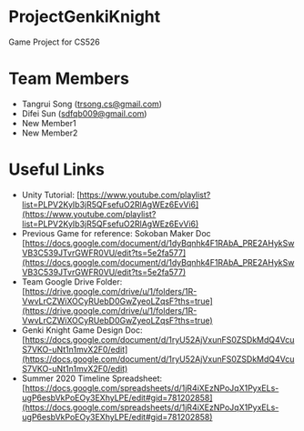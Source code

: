 # ProjectGenkiKnight
Game Project for CS526

# Team Members 
- Tangrui Song (trsong.cs@gmail.com)
- Difei Sun (sdfqb009@gmail.com)
- New Member1
- New Member2

# Useful Links
- Unity Tutorial: [https://www.youtube.com/playlist?list=PLPV2KyIb3jR5QFsefuO2RlAgWEz6EvVi6](https://www.youtube.com/playlist?list=PLPV2KyIb3jR5QFsefuO2RlAgWEz6EvVi6)
- Previous Game for reference: Sokoban Maker Doc [https://docs.google.com/document/d/1dyBqnhk4F1RAbA_PRE2AHykSwVB3C539JTvrGWFR0VU/edit?ts=5e2fa577](https://docs.google.com/document/d/1dyBqnhk4F1RAbA_PRE2AHykSwVB3C539JTvrGWFR0VU/edit?ts=5e2fa577)
- Team Google Drive Folder: [https://drive.google.com/drive/u/1/folders/1R-VwvLrCZWiXOCyRUebD0GwZyeoLZqsF?ths=true](https://drive.google.com/drive/u/1/folders/1R-VwvLrCZWiXOCyRUebD0GwZyeoLZqsF?ths=true)
- Genki Knight Game Design Doc: [https://docs.google.com/document/d/1ryU52AjVxunFS0ZSDkMdQ4VcuS7VKO-uNt1n1mvX2F0/edit](https://docs.google.com/document/d/1ryU52AjVxunFS0ZSDkMdQ4VcuS7VKO-uNt1n1mvX2F0/edit)
- Summer 2020 Timeline Spreadsheet: [https://docs.google.com/spreadsheets/d/1jR4iXEzNPoJqX1PyxELs-ugP6esbVkPoEOy3EXhyLPE/edit#gid=781202858](https://docs.google.com/spreadsheets/d/1jR4iXEzNPoJqX1PyxELs-ugP6esbVkPoEOy3EXhyLPE/edit#gid=781202858)


